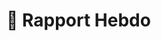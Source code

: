 # 📝 Rapport Hebdo
<!--
    ####################################################################################################################

    ATTENTION: Ne pas modifier ce fichier, car il est généré automatiquement par `resources/auto/gen_hebdo.py` chaque semaine 
    
    ####################################################################################################################
-->
